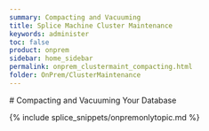 ```yaml
---
summary: Compacting and Vacuuming
title: Splice Machine Cluster Maintenance
keywords: administer
toc: false
product: onprem
sidebar: home_sidebar
permalink: onprem_clustermaint_compacting.html
folder: OnPrem/ClusterMaintenance
---
```

<section>
<div class="TopicContent" data-swiftype-index="true" markdown="1">
# Compacting and Vacuuming Your Database



{% include splice_snippets/onpremonlytopic.md %}


</div>
</section>
